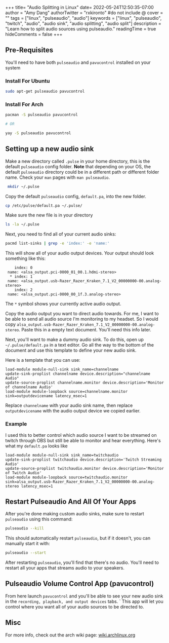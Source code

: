 +++
title= "Audio Splitting in Linux"
date= 2022-05-24T12:50:35-07:00
author = "Amy Dang"
authorTwitter = "rxkironto" #do not include @
cover = ""
tags = ["linux", "pulseaudio", "audio"]
keywords = ["linux", "pulseaudio", "twitch", "audio", "audio sink", "audio splitting", "audio split"]
description = "Learn how to split audio sources using pulseaudio."
readingTime = true
hideComments = false
+++

## Pre-Requisites

You'll need to have both `pulseaudio` and `pavucontrol` installed on your system

### Install For Ubuntu

```bash
sudo apt-get pulseaudio pavucontrol
```

### Install For Arch

```bash
pacman -S pulseaudio pavucontrol

# OR

yay -S pulseaudio pavucontrol
```

## Setting up a new audio sink

Make a new directory called `.pulse` in your home directory, this is the default `pulseaudio` config folder.
**Note** that depending on your OS, the default `pulseaudio` directory could be in a different path or different folder name. Check your `man` pages with `man pulseaudio`.

```bash
 mkdir ~/.pulse
```

Copy the default `pulseaudio` config, `default.pa`, into the new folder.

```bash
cp /etc/pulse/default.pa ~/.pulse/
```

Make sure the new file is in your directory

```bash
ls -la ~/.pulse
```

Next, you need to find all of your current audio sinks:

```bash
pacmd list-sinks | grep -e 'index:' -e 'name:'
```

This will show all of your audio output devices. Your output should look something like this:

```
    index: 0
 name: <alsa_output.pci-0000_01_00.1.hdmi-stereo>
  * index: 1
 name: <alsa_output.usb-Razer_Razer_Kraken_7.1_V2_00000000-00.analog-stereo>
    index: 2
 name: <alsa_output.pci-0000_00_1f.3.analog-stereo>
```

The `*` symbol shows your currently active audio output.

Copy the audio output you want to direct audio towards. For me, I want to be able to send all audio source I'm monitoring to my headset.
So I would copy `alsa_output.usb-Razer_Razer_Kraken_7.1_V2_00000000-00.analog-stereo`.
Paste this in a empty text document. You'll need this info later.

Next, you'll want to make a dummy audio sink. To do this, open up
`~/.pulse/default.pa` in a text editor. Go all the way to the bottom of the document and use this template to define your new audio sink.

Here is a template that you can use:

```text
load-module module-null-sink sink_name=channelname
update-sink-proplist channelname device.description="channelname Audio"
update-source-proplist channelname.monitor device.description='Monitor of channelname Audio'
load-module module-loopback source=channelname.monitor sink=outputdevicename latency_msec=1
```

Replace `channelname` with your audio sink name, then replace `outputdevicename` with the audio output device we copied earlier.

### Example

I used this to better control which audio source I want to be streamed on twitch through OBS but still be able to monitor and hear everything.
Here's what my `default.pa` looks like

```text
load-module module-null-sink sink_name=twitchaudio
update-sink-proplist twitchaudio device.description='Twitch Streaming Audio'
update-source-proplist twitchaudio.monitor device.description='Monitor of Twitch Audio'
load-module module-loopback source=twitchaudio.monitor sink=alsa_output.usb-Razer_Razer_Kraken_7.1_V2_00000000-00.analog-stereo latency_msec=1
```

## Restart Pulseaudio And All Of Your Apps

After you're done making custom audio sinks, make sure to restart `pulseaudio` using this command:

```bash
pulseaudio --kill
```

This should automatically restart `pulseaudio`, but if it doesn't, you can manually start it with:

```bash
pulseaudio --start
```

After restarting `pulseaudio`, you'll find that there's no audio. You'll need to restart all your apps that streams audio to your speakers.

## Pulseaudio Volume Control App (pavucontrol)

From here launch `pavucontrol` and you'll be able to see your new audio sink in the `recording, playback, and output devices` tabs. `
This app will let you control where you want all of your audio sources to be directed to.

## Misc

For more info, check out the arch wiki page: [wiki.archlinux.org](https://wiki.archlinux.org/title/PulseAudio/Examples#Remapping_sinks)
